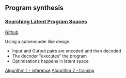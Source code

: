 ## Program synthesis

### [Searching Latent Program Spaces](https://arxiv.org/pdf/2411.08706)
[Github](https://github.com/clement-bonnet/lpn)

Using a autoencoder like design
- Input and Output pairs are encoded and then decoded
- The decoder "executes" the program
- Optimizations happens in latent space

[Algorithm 1 - inference](https://arxiv.org/pdf/2411.08706#page=7)
[Algorithm 2 - training](https://arxiv.org/pdf/2411.08706#page=8)

